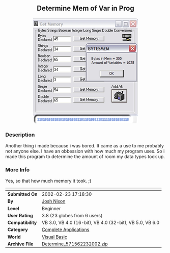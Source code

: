 ﻿<div align="center">

## Determine Mem of Var in Prog

<img src="PIC20022232035561766.jpg">
</div>

### Description

Another thing i made because i was bored. It came as a use to me probably not anyone else. I have an obbession with how much my program uses. So i made this program to determine the amount of room my data types took up.
 
### More Info
 
Yes, so that how much memory it took. ;)


<span>             |<span>
---                |---
**Submitted On**   |2002-02-23 17:18:30
**By**             |[Josh Nixon](https://github.com/Planet-Source-Code/PSCIndex/blob/master/ByAuthor/josh-nixon.md)
**Level**          |Beginner
**User Rating**    |3.8 (23 globes from 6 users)
**Compatibility**  |VB 3\.0, VB 4\.0 \(16\-bit\), VB 4\.0 \(32\-bit\), VB 5\.0, VB 6\.0
**Category**       |[Complete Applications](https://github.com/Planet-Source-Code/PSCIndex/blob/master/ByCategory/complete-applications__1-27.md)
**World**          |[Visual Basic](https://github.com/Planet-Source-Code/PSCIndex/blob/master/ByWorld/visual-basic.md)
**Archive File**   |[Determine\_571562232002\.zip](https://github.com/Planet-Source-Code/josh-nixon-determine-mem-of-var-in-prog__1-32071/archive/master.zip)








